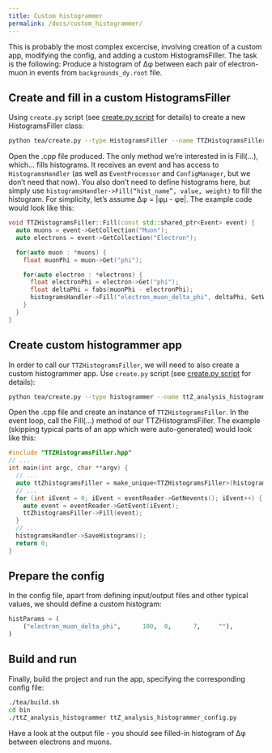 ```yaml
---
title: Custom histogrammer
permalink: /docs/custom_histogrammer/
---
```


This is probably the most complex excercise, involving creation of a custom app, modifying the config, and adding a custom HistogramsFiller. The task is the following: Produce a histogram of Δφ between each pair of electron-muon in events from `backgrounds_dy.root` file.

## Create and fill in a custom HistogramsFiller

Using `create.py` script (see [create.py script]({{site.baseurl}}/docs/create_script/) for details) to create a new HistogramsFiller class:

```bash
python tea/create.py --type HistogramsFiller --name TTZHistogramsFiller
```

Open the .cpp file produced. The only method we’re interested in is Fill(...), which... fills histograms. It receives an event and has access to `HistogramsHandler` (as well as `EventProcessor` and `ConfigManager`, but we don’t need that now). You also don’t need to define histograms here, but simply use `histogramsHandler->Fill(“hist_name”, value, weight)` to fill the histogram. For simplicity, let’s assume Δφ = |φμ - φe|. The example code would look like this:

```cpp
void TTZHistogramsFiller::Fill(const std::shared_ptr<Event> event) {
  auto muons = event->GetCollection("Muon");
  auto electrons = event->GetCollection("Electron");

  for(auto muon : *muons) {
    float muonPhi = muon->Get("phi");

    for(auto electron : *electrons) {
      float electronPhi = electron->Get("phi");
      float deltaPhi = fabs(muonPhi - electronPhi);
      histogramsHandler->Fill("electron_muon_delta_phi", deltaPhi, GetWeight(event));
    }
  }
}
```

## Create custom histogrammer app

In order to call our `TTZHistogramsFiller`, we will need to also create a custom histogrammer app. Use `create.py` script (see [create.py script]({{site.baseurl}}/docs/create_script/) for details):

```bash
python tea/create.py --type histogrammer --name ttZ_analysis_histogrammer
```

Open the .cpp file and create an instance of `TTZHistogramsFiller`. In the event loop, call the Fill(...) method of our TTZHistogramsFiller. The example (skipping typical parts of an app which were auto-generated) would look like this:

```cpp
#include "TTZHistogramsFiller.hpp"
// ...
int main(int argc, char **argv) {
  // ...
  auto ttZhistogramsFiller = make_unique<TTZHistogramsFiller>(histogramsHandler);
  // ...
  for (int iEvent = 0; iEvent < eventReader->GetNevents(); iEvent++) {
    auto event = eventReader->GetEvent(iEvent);
    ttZhistogramsFiller->Fill(event);
  }
  // ...
  histogramsHandler->SaveHistograms();
  return 0;
}
```

## Prepare the config

In the config file, apart from defining input/output files and other typical values, we should define a custom histogram:

```python
histParams = (
    ("electron_muon_delta_phi",      100,  0,      7,     ""),
)
```

## Build and run

Finally, build the project and run the app, specifying the corresponding config file:

```bash
./tea/build.sh
cd bin
./ttZ_analysis_histogrammer ttZ_analysis_histogrammer_config.py
```

Have a look at the output file - you should see filled-in histogram of Δφ between electrons and muons.
